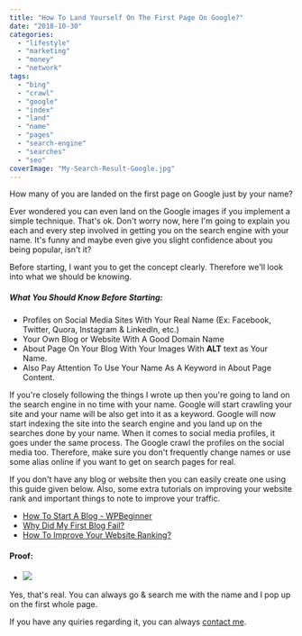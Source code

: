 ```yaml
---
title: "How To Land Yourself On The First Page On Google?"
date: "2018-10-30"
categories: 
  - "lifestyle"
  - "marketing"
  - "money"
  - "network"
tags: 
  - "bing"
  - "crawl"
  - "google"
  - "index"
  - "land"
  - "name"
  - "pages"
  - "search-engine"
  - "searches"
  - "seo"
coverImage: "My-Search-Result-Google.jpg"
---
```


How many of you are landed on the first page on Google just by your name?

Ever wondered you can even land on the Google images if you implement a simple technique. That's ok. Don't worry now, here I'm going to explain you each and every step involved in getting you on the search engine with your name. It's funny and maybe even give you slight confidence about you being popular, isn't it?

Before starting, I want you to get the concept clearly. Therefore we'll look into what we should be knowing.

##### What You Should Know Before Starting:

- Profiles on Social Media Sites With Your Real Name (Ex: Facebook, Twitter, Quora, Instagram & LinkedIn, etc.)
- Your Own Blog or Website With A Good Domain Name
- About Page On Your Blog With Your Images With **ALT** text as Your Name.
- Also Pay Attention To Use Your Name As A Keyword in About Page Content.

If you're closely following the things I wrote up then you're going to land on the search engine in no time with your name. Google will start crawling your site and your name will be also get into it as a keyword. Google will now start indexing the site into the search engine and you land up on the searches done by your name. When it comes to social media profiles, it goes under the same process. The Google crawl the profiles on the social media too. Therefore, make sure you don't frequently change names or use some alias online if you want to get on search pages for real.

If you don't have any blog or website then you can easily create one using this guide given below. Also, some extra tutorials on improving your website rank and important things to note to improve your traffic.

- [How To Start A Blog - WPBeginner](https://www.wpbeginner.com/start-a-wordpress-blog/)
- [Why Did My First Blog Fail?](https://sastaeinstein.com/2018/06/why-did-my-first-blog-failed-what-i-learnt-from-my-mistakes-guide.html)
- [How To Improve Your Website Ranking?](https://sastaeinstein.com/2018/10/how-to-improve-your-website-ranking-starting-a-successful-blog.html)

#### Proof:

- ![](images/My-Search-Result-Google.png)
    

Yes, that's real. You can always go & search me with the name and I pop up on the first whole page. 

If you have any quiries regarding it, you can always [contact me](https://sastaeinstein.com/contact).
